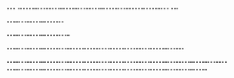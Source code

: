 """
"""""""""""""""""""""""""""""""""""""""""""""""""""""
"""


""""""""""""""""""""

""""""""""""""""""""""

""""""""""""""""""""""""""""""""""""""""""""""""""""""""""""""

"""""""""""""""""""""""""""""""""""""""""""""""""""""""""""""""""""""""""""""""""""""""""""""""""""""""""""""""""""""""""""""""""""""""""""""""""""
